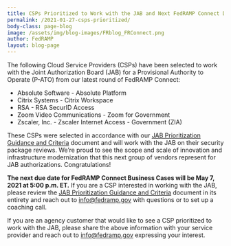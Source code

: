 ```yaml
---
title: CSPs Prioritized to Work with the JAB and Next FedRAMP Connect Due Date
permalink: /2021-01-27-csps-prioritized/
body-class: page-blog
image: /assets/img/blog-images/FRblog_FRConnect.png
author: FedRAMP
layout: blog-page
---
```

The following Cloud Service Providers (CSPs) have been selected to work with the Joint Authorization Board (JAB) for a Provisional Authority to Operate (P-ATO) from our latest round of FedRAMP Connect:

- Absolute Software - Absolute Platform
- Citrix Systems - Citrix Workspace
- RSA - RSA SecurID Access
- Zoom Video Communications - Zoom for Government
- Zscaler, Inc. - Zscaler Internet Access - Government (ZIA)

These CSPs were selected in accordance with our <a href="https://www.fedramp.gov/assets/resources/documents/CSP_JAB_P-ATO_Prioritization_Criteria_and_Guidance.pdf">JAB Prioritization Guidance and Criteria</a> document and will work with the JAB on their security package reviews. We’re proud to see the scope and scale of innovation and infrastructure modernization that this next group of vendors represent for JAB authorizations. Congratulations!

**The next due date for FedRAMP Connect Business Cases will be May 7, 2021 at 5:00 p.m. ET.** If you are a CSP interested in working with the JAB, please review the <a href="https://www.fedramp.gov/assets/resources/documents/CSP_JAB_P-ATO_Prioritization_Criteria_and_Guidance.pdf">JAB Prioritization Guidance and Criteria</a> document in its entirety and reach out to <a href="mailto:info@fedramp.gov">info@fedramp.gov</a> with questions or to set up a coaching call.

If you are an agency customer that would like to see a CSP prioritized to work with the JAB, please share the above information with your service provider and reach out to <a href="mailto:info@fedramp.gov">info@fedramp.gov</a> expressing your interest. 
